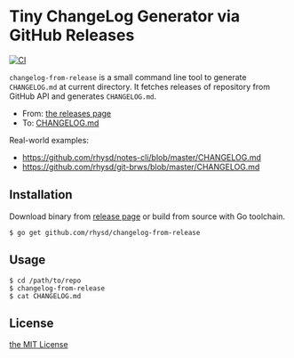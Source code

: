 Tiny ChangeLog Generator via GitHub Releases
============================================
[![CI][ci-badge]][ci]

`changelog-from-release` is a small command line tool to generate `CHANGELOG.md` at current directory.
It fetches releases of repository from GitHub API and generates `CHANGELOG.md`.

- From: [the releases page][releases]
- To: [CHANGELOG.md](./CHANGELOG.md)

Real-world examples:

- https://github.com/rhysd/notes-cli/blob/master/CHANGELOG.md
- https://github.com/rhysd/git-brws/blob/master/CHANGELOG.md

## Installation

Download binary from [release page](https://github.com/rhysd/changelog-from-release/releases) or
build from source with Go toolchain.

```
$ go get github.com/rhysd/changelog-from-release
```

## Usage

```
$ cd /path/to/repo
$ changelog-from-release
$ cat CHANGELOG.md
```

## License

[the MIT License](LICENSE.txt)

[releases]: https://github.com/rhysd/changelog-from-release/releases
[ci]: https://github.com/rhysd/changelog-from-release/actions?query=workflow%3ACI+branch%3Amaster
[ci-badge]: https://github.com/rhysd/changelog-from-release/workflows/CI/badge.svg?branch=master&event=push
